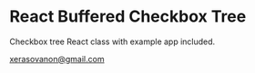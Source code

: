 React Buffered Checkbox Tree
============================


Checkbox tree React class with example app included.

xerasovanon@gmail.com

